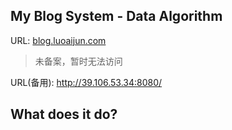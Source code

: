 ## My Blog System - Data Algorithm
 
URL: [blog.luoaijun.com](blog.luoaijun.com)
> 未备案，暂时无法访问

URL(备用): http://39.106.53.34:8080/


## What does it do?

